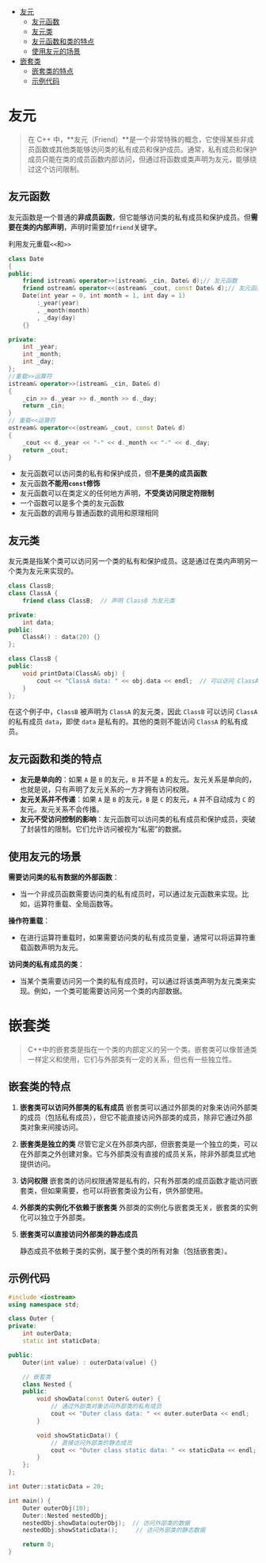 - [友元](#友元)
  - [友元函数](#友元函数)
  - [友元类](#友元类)
  - [友元函数和类的特点](#友元函数和类的特点)
  - [使用友元的场景](#使用友元的场景)
- [嵌套类](#嵌套类)
  - [嵌套类的特点](#嵌套类的特点)
  - [示例代码](#示例代码)

# 友元

> 在 C++ 中，**友元（Friend）**是一个非常特殊的概念，它使得某些非成员函数或其他类能够访问类的私有成员和保护成员。通常，私有成员和保护成员只能在类的成员函数内部访问，但通过将函数或类声明为友元，能够绕过这个访问限制。

## 友元函数

友元函数是一个普通的**非成员函数**，但它能够访问类的私有成员和保护成员。但**需要在类的内部声明**，声明时需要加`friend`关键字。

利用友元重载`<<`和`>>`

```cpp
class Date
{
public:
	friend istream& operator>>(istream& _cin, Date& d);// 友元函数
	friend ostream& operator<<(ostream& _cout, const Date& d);// 友元函数
	Date(int year = 0, int month = 1, int day = 1)
		:_year(year)
		, _month(month)
		, _day(day)
	{}

private:
	int _year;
	int _month;
	int _day;
};
//重载>>运算符
istream& operator>>(istream& _cin, Date& d)
{
	_cin >> d._year >> d._month >> d._day;
	return _cin;
}
// 重载<<运算符
ostream& operator<<(ostream& _cout, const Date& d)
{
	_cout << d._year << "-" << d._month << "-" << d._day;
	return _cout;
}
```

- 友元函数可以访问类的私有和保护成员，但**不是类的成员函数**
- 友元函数**不能用`const`修饰**
- 友元函数可以在类定义的任何地方声明，**不受类访问限定符限制**
- 一个函数可以是多个类的友元函数
- 友元函数的调用与普通函数的调用和原理相同

## 友元类

友元类是指某个类可以访问另一个类的私有和保护成员。这是通过在类内声明另一个类为友元来实现的。

```cpp
class ClassB;  
class ClassA {
    friend class ClassB;  // 声明 ClassB 为友元类

private:
    int data;
public:
    ClassA() : data(20) {}
};

class ClassB {
public:
    void printData(ClassA& obj) {
        cout << "ClassA data: " << obj.data << endl;  // 可以访问 ClassA 的私有成员
    }
};
```

在这个例子中，`ClassB` 被声明为 `ClassA` 的友元类，因此 `ClassB` 可以访问 `ClassA` 的私有成员 `data`，即使 `data` 是私有的。其他的类则不能访问 `ClassA` 的私有成员。

## 友元函数和类的特点

- **友元是单向的**：如果 `A` 是 `B` 的友元，`B` 并不是 `A` 的友元。友元关系是单向的，也就是说，只有声明了友元关系的一方才拥有访问权限。
- **友元关系并不传递**：如果 `A` 是 `B` 的友元，`B` 是 `C` 的友元，`A` 并不自动成为 `C` 的友元。友元关系不会传播。
- **友元不受访问控制的影响**：友元函数可以访问类的私有成员和保护成员，突破了封装性的限制。它们允许访问被视为“私密”的数据。

## 使用友元的场景

**需要访问类的私有数据的外部函数**：

- 当一个非成员函数需要访问类的私有成员时，可以通过友元函数来实现。比如，运算符重载、全局函数等。

**操作符重载**：

- 在进行运算符重载时，如果需要访问类的私有成员变量，通常可以将运算符重载函数声明为友元。

**访问类的私有成员的类**：

- 当某个类需要访问另一个类的私有成员时，可以通过将该类声明为友元类来实现。例如，一个类可能需要访问另一个类的内部数据。



# 嵌套类

> C++中的嵌套类是指在一个类的内部定义的另一个类。嵌套类可以像普通类一样定义和使用，它们与外部类有一定的关系，但也有一些独立性。

## 嵌套类的特点

1. **嵌套类可以访问外部类的私有成员**
    嵌套类可以通过外部类的对象来访问外部类的成员（包括私有成员），但它不能直接访问外部类的成员，除非它通过外部类对象来间接访问。

2. **嵌套类是独立的类**
    尽管它定义在外部类内部，但嵌套类是一个独立的类，可以在外部类之外创建对象。它与外部类没有直接的成员关系，除非外部类显式地提供访问。

3. **访问权限**
    嵌套类的访问权限通常是私有的，只有外部类的成员函数才能访问嵌套类，但如果需要，也可以将嵌套类设为公有，供外部使用。

4. **外部类的实例化不依赖于嵌套类**
    外部类的实例化与嵌套类无关，嵌套类的实例化可以独立于外部类。

5. **嵌套类可以直接访问外部类的静态成员**

   静态成员不依赖于类的实例，属于整个类的所有对象（包括嵌套类）。

## 示例代码

```cpp
#include <iostream>
using namespace std;

class Outer {
private:
    int outerData;
    static int staticData;

public:
    Outer(int value) : outerData(value) {}

    // 嵌套类
    class Nested {
    public:
        void showData(const Outer& outer) {
            // 通过外部类对象访问外部类的私有成员
            cout << "Outer class data: " << outer.outerData << endl;
        }

        void showStaticData() {
            // 直接访问外部类的静态成员
            cout << "Outer class static data: " << staticData << endl;
        }
    };
};

int Outer::staticData = 20;

int main() {
    Outer outerObj(10);
    Outer::Nested nestedObj;
    nestedObj.showData(outerObj);  // 访问外部类的数据
    nestedObj.showStaticData();     // 访问外部类的静态数据

    return 0;
}
```

